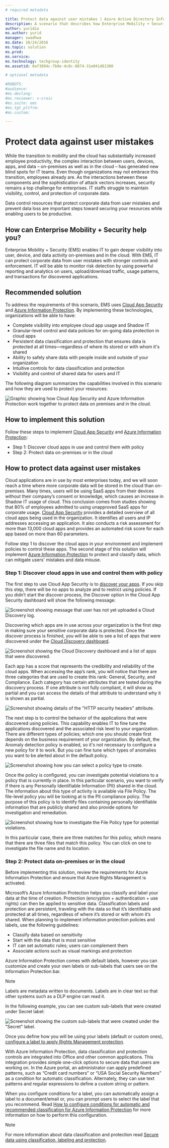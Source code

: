 ```yaml
---
# required metadata

title: Protect data against user mistakes | Azure Active Directory Information Protection
description: A scenario that describes how Enterprise Mobility + Security can be used to protect corporate data from user mistakes and prevent data loss by leveraging Cloud App Security and Azure Information Protection capabilities.
author: yuridio
ms.author: yurid
manager: swadhwa
ms.date: 10/24/2016
ms.topic: solution
ms.prod:
ms.service:
ms.technology: techgroup-identity
ms.assetid: 0af3894c-7b0e-4c0c-8874-31e041d81300

# optional metadata

#ROBOTS:
#audience:
#ms.devlang:
#ms.reviewer: v-craic
#ms.suite: ems
#ms.tgt_pltfrm:
#ms.custom:

---
```


# Protect data against user mistakes

While the transition to mobility and the cloud has substantially increased employee productivity, the complex interaction between users, devices, apps, and data –  on-premises as well as in the cloud – has generated new blind spots for IT teams. Even though organizations may not embrace this transition, employees already are. As the interactions between these components and the sophistication of attack vectors increases, security remains a top challenge for enterprises. IT staffs struggle to maintain visibility, control, and protection of corporate data.

Data control resources that protect corporate data from user mistakes and prevent data loss are important steps toward securing your resources while enabling users to be productive.

## How can Enterprise Mobility + Security help you?

Enterprise Mobility + Security (EMS) enables IT to gain deeper visibility into user, device, and data activity on-premises and in the cloud.  With EMS, IT can protect corporate data from user mistakes with stronger controls and enforcement.  IT will be able to monitor risk detection by using powerful reporting and analytics on users, upload/download traffic, usage patterns, and transactions for discovered applications.

## Recommended solution

To address the requirements of this scenario, EMS uses [Cloud App Security](https://technet.microsoft.com/library/mt489024.aspx) and [Azure Information Protection](https://docs.microsoft.com/information-protection/understand-explore/what-is-information-protection). By implementing these technologies, organizations will be able to have:

- Complete visibility into employee cloud app usage and Shadow IT
- Granular-level control and data policies for on-going data protection in cloud apps
- Persistent data classification and protection that ensures data is protected at all times—regardless of where its stored or with whom it's shared
- Ability to safely share data with people inside and outside of your organization
- Intuitive controls for data classification and protection
- Visibility and control of shared data for users and IT

The following diagram summarizes the capabilities involved in this scenario and how they are used to protect your resources:

![Graphic showing how Cloud App Security and Azure Information Protection work together to protect data on premises and in the cloud.](./media/protect-data-user-mistake/protect-data-user-mistake-fig1.png)

## How to implement this solution

Follow these steps to implement [Cloud App Security](https://technet.microsoft.com/library/mt668458.aspx) and [Azure Information Protection](https://docs.microsoft.com/information-protection/understand-explore/what-is-information-protection):

- Step 1: Discover cloud apps in use and control them with policy
- Step 2: Protect data on-premises or in the cloud

## How to protect data against user mistakes

Cloud applications are in use by most enterprises today, and we will soon reach a time where more corporate data will be stored in the cloud than on-premises. Many times, users will be using SaaS apps from their devices without their company’s consent or knowledge, which causes an increase in Shadow IT usage of cloud. This conclusion comes from studies showing that 80% of employees admitted to using unapproved SaaS apps for corporate usage. [Cloud App Security](https://technet.microsoft.com/library/mt657567.aspx) provides a detailed overview of all cloud apps being used in the organization. It identifies all users and IP addresses accessing an application. It also conducts a risk assessment for more than 13,000 cloud apps and provides an automated risk score for each app based on more than 60 parameters.

Follow step 1 to discover the cloud apps in your environment and implement policies to control these apps. The second stage of this solution will implement [Azure Information Protection](https://docs.microsoft.com/en-us/information-protection/get-started/requirements) to protect and classify data, which can mitigate users' mistakes and data misuse.

### Step 1: Discover cloud apps in use and control them with policy

The first step to use Cloud App Security is to [discover your apps](https://technet.microsoft.com/en-us/library/mt657567.aspx). If you skip this step, there will be no apps to analyze and to restrict using policies. If you didn’t start the discover process, the Discover option in the Cloud App Security dashboard will show the following message:

![Screenshot showing message that user has not yet uploaded a Cloud Discovery log.](./media/protect-data-user-mistake/protect-data-user-mistake-fig2.png)

Discovering which apps are in use across your organization is the first step in making sure your sensitive corporate data is protected. Once the discover process is finished, you will be able to see a list of apps that were discovered under the [Cloud Discovery dashboard](https://technet.microsoft.com/en-us/library/mt727946.aspx).

![Screenshot showing the Cloud Discovery dashboard and a list of apps that were discovered.](./media/protect-data-user-mistake/protect-data-user-mistake-fig3.png)

Each app has a score that represents the credibility and reliability of the cloud apps. When accessing the app’s rank, you will notice that there are three categories that are used to create this rank: General, Security, and Compliance. Each category has certain attributes that are tested during the discovery process. If one attribute is not fully compliant, it will show as partial and you can access the details of that attribute to understand why it is shown as partial.

![Screenshot showing details of the "HTTP security headers" attribute.](./media/protect-data-user-mistake/protect-data-user-mistake-fig4.png)

The next step is to control the behavior of the applications that were discovered using policies. This capability enables IT to fine tune the applications discovered and the associated risk level to your organization. There are different types of policies; which one you should create first depends on the business requirement of your organization. By default, the Anomaly detection policy is enabled, so it's not necessary to configure a new policy for it to work. But you can fine tune which types of anomalies you want to be alerted about in the default policy.

![Screenshot showing how you can select a policy type to create.](./media/protect-data-user-mistake/protect-data-user-mistake-fig5.png)

Once the policy is configured, you can investigate potential violations to a policy that is currently in place. In this particular scenario, you want to verify if there is any Personally Identifiable Information (PII) shared in the cloud. The information about this type of activity is available via File Policy. The file-level policy you will be looking at is the PII compliance policy. The purpose of this policy is to identify files containing personally identifiable information that are publicly shared and also provide options for investigation and remediation.

![Screenshot showing how to investigate the File Policy type for potential violations.](./media/protect-data-user-mistake/protect-data-user-mistake-fig6.png)

In this particular case, there are three matches for this policy, which means that there are three files that match this policy. You can click on one to investigate the file name and its location.

### Step 2: Protect data on-premises or in the cloud

Before implementing this solution, review the requirements for Azure Information Protection and ensure that Azure Rights Management is activated.

Microsoft’s Azure Information Protection helps you classify and label your data at the time of creation. Protection (encryption + authentication + use rights) can then be applied to sensitive data. Classification labels and protection are persistent, traveling with the data so that it’s identifiable and protected at all times, regardless of where it’s stored or with whom it’s shared. When planning to implement information protection policies and labels, use the following guidelines:



- Classify data based on sensitivity
- Start with the data that is most sensitive
- IT can set automatic rules; users can complement them
- Associate actions such as visual markings and protection

Azure Information Protection comes with default labels, however you can customize and create your own labels or sub-labels that users see on the Information Protection bar.

> [!NOTE]
> Labels are metadata written to documents. Labels are in clear text so that other systems such as a DLP engine can read it.

In the following example, you can see custom sub-labels that were created under Secret label:

![Screenshot showing the custom sub-labels that were created under the "Secret" label. ](./media/protect-data-user-mistake/protect-data-user-mistake-fig7.png)


Once you define how you will be using your labels (default or custom ones), [configure a label to apply Rights Management protection](https://docs.microsoft.com/en-us/rights-management/information-protection/configure-policy-protection#to-configure-a-label-to-apply-rights-management-protection).

With Azure Information Protection, data classification and protection controls are integrated into Office and other common applications. This integration provides simple one-click options to secure data that users are working on. In the Azure portal, an administrator can apply predefined patterns, such as “Credit card numbers” or “USA Social Security Numbers” as a condition for automatic classification. Alternately, they can use text patterns and regular expressions to define a custom string or pattern.

When you configure conditions for a label, you can automatically assign a label to a document/email or, you can prompt users to select the label that you recommend. Read [How to configure conditions for automatic and recommended classification for Azure Information Protection](https://docs.microsoft.com/en-us/rights-management/information-protection/configure-policy-classification) for more information on how to perform this configuration.

> [!NOTE]
> For more information about data classification and protection read [Secure data using classification, labeling and protection](https://docs.microsoft.com/en-us/enterprise-mobility-security/solutions/infoprotect-secure-classify-scenario).

